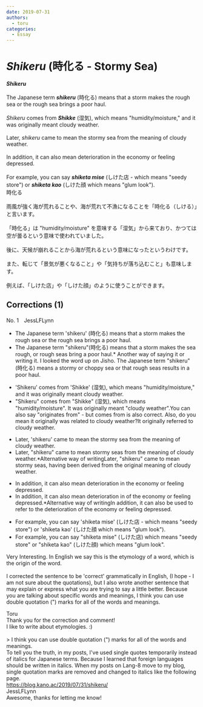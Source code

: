 ```yaml
---
date: 2019-07-31
authors:
  - toru
categories:
  - Essay
---
```


<h1 id="subject_show"><strong><em>Shikeru</strong></em> (時化る - Stormy Sea)</h1>
<div class="date" hidden>Jul 31, 2019 18:15</div>
<div id="post"><div id="body_show_ori">
<strong><em>Shikeru</strong></em><br/><br/>The Japanese term <strong><em>shikeru</em></strong> (時化る) means that a storm makes the rough sea or the rough sea brings a poor haul.<br/><br/><em>Shikeru</em> comes from <strong><em>Shikke</em></strong> (湿気), which means "humidity/moisture," and it was originally meant cloudy weather.<br/><br/>Later, <em>shikeru</em> came to mean the stormy sea from the meaning of cloudy weather.<br/><br/>In addition, it can also mean deterioration in the economy or feeling depressed.<br/><br/>For example, you can say <strong><em>shiketa mise</em></strong> (しけた店 - which means "seedy store") or <strong><em>shiketa kao</em></strong> (しけた顔 which means "glum look").
</div></div>

<!-- more -->

<div id="post_ja"><div id="body_show_mo">
時化る<br/><br/>雨風が強く海が荒れることや、海が荒れて不漁になることを「時化る（しける）」と言います。<br/><br/>「時化る」は "humidity/moisture" を意味する「湿気」から来ており、かつては空が曇るという意味で使われていました。<br/><br/>後に、天候が崩れることから海が荒れるという意味になったというわけです。<br/><br/>また、転じて「景気が悪くなること」や「気持ちが落ち込むこと」も意味します。<br/><br/>例えば、「しけた店」や「しけた顔」のように使うことができます。
</div></div>

## Corrections (1)
<div id="block"><div class="first_name"> No. 1　<span class="just_name">JessLFLynn</span></div><div id="block2">
<ul class="correction_field">
<li class="incorrect">The Japanese term 'shikeru' (時化る) means that a storm makes the rough sea or the rough sea brings a poor haul.</li>
<li class="corrected correct">
The Japanese term "shikeru"(時化る) means that a storm makes the sea <span class="f_blue">rough,</span> or rough seas bring a poor haul.<span class="f_blue">* Another way of saying it or writing it. I looked the word up on Jisho. </span><span class="f_blue"></span><span class="f_blue">The Japanese term "shikeru" (時化る) means a stormy or choppy sea or that rough seas results in a poor haul. </span>
</li>
</ul>
<ul class="correction_field">
<li class="incorrect">'Shikeru' comes from 'Shikke' (湿気), which means "humidity/moisture," and it was originally meant cloudy weather.</li>
<li class="corrected correct">
"Shikeru" comes from "Shikke" (湿気), which means <span class="f_blue">"</span>humidity/moisture<span class="f_blue">"</span>. It <span class="sline">was</span> originally meant <span class="f_blue">"</span>cloudy weather<span class="f_blue">"</span>.<span class="f_blue">You can also say "originates from" - but comes from is also correct. Also, do you mean it originally was related to cloudy weather?</span><span class="f_blue"></span><span class="f_blue">It originally referred to cloudy weather.</span>
</li>
</ul>
<ul class="correction_field">
<li class="incorrect">Later, 'shikeru' came to mean the stormy sea from the meaning of cloudy weather.</li>
<li class="corrected correct">
Later, "shikeru" came to mean stormy seas from the meaning of cloudy weather.<span class="f_blue">*Alternative way of writing</span><span class="f_blue">Later, "shikeru" came to mean stormy seas, having been derived from the original meaning of cloudy weather.</span>
</li>
</ul>
<ul class="correction_field">
<li class="incorrect">In addition, it can also mean deterioration in the economy or feeling depressed.</li>
<li class="corrected correct">
In addition, it can also mean deterioration <span class="sline">in</span><span class="f_blue"> of</span> the economy or feeling depressed.<span class="f_blue"></span><span class="f_blue">*Alternative way of writing</span><span class="f_blue">In addition, it can also be used to refer to the deterioration of the economy or feeling depressed.</span>
</li>
</ul>
<ul class="correction_field">
<li class="incorrect">For example, you can say 'shiketa mise' (しけた店 - which means "seedy store") or 'shiketa kao' (しけた顔 which means "glum look").</li>
<li class="corrected correct">
For example, you can say "shiketa mise" (しけた店) which means "seedy store" or "shiketa kao" (しけた顔) which means "glum look".
</li>
</ul>
<p class="comment_small">
 Very Interesting. In English we say this is the etymology of a word, which is the origin of the word.
 <br/>
 <br/>
 I corrected the sentence to be 'correct' grammatically in English, (I hope - I am not sure about the quotations), but I also wrote another sentence that may explain or express what you are trying to say a little better.  Because you are talking about specific words and meanings, I think you can use double quotation (") marks for all of the words and meanings.
</p>

</div><div class="name"><span class="just_name">Toru</span><br>
Thank you for the correction and comment!<br/>I like to write about etymologies. :)<br/><br/>&gt; I think you can use double quotation (") marks for all of the words and meanings.<br/>To tell you the truth, in my posts, I've used single quotes temporarily instead of italics for Japanese terms. Because I learned that foreign languages should be written in italics. When my posts on Lang-8 move to my blog, single quotation marks are removed and changed to italics like the following page.<br/><a href="https://blog.kano.ac/2019/07/31/shikeru/" target="_blank">https://blog.kano.ac/2019/07/31/shikeru/</a>
</div>
<div class="name"><span class="just_name">JessLFLynn</span><br>
Awesome, thanks for letting me know!<br/>
</div>
</div>
